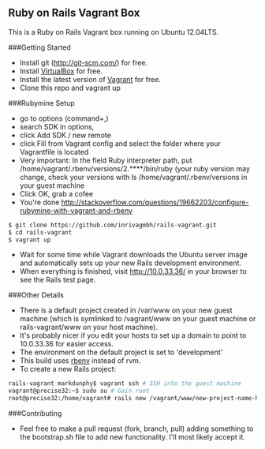 ## Ruby on Rails Vagrant Box
This is a Ruby on Rails Vagrant box running on Ubuntu 12.04LTS.

###Getting Started
- Install git (http://git-scm.com/) for free.
- Install [VirtualBox](https://www.virtualbox.org/wiki/Downloads) for free.
- Install the latest version of [Vagrant](http://downloads.vagrantup.com/) for free.
- Clone this repo and vagrant up

###Rubymine Setup

- go to options (command+,)
- search SDK in options,
- click Add SDK / new remote
- click Fill from Vagrant config and select the folder where your Vagrantfile is located
- Very important: In the field Ruby interpreter path, put /home/vagrant/.rbenv/versions/2.****/bin/ruby (your ruby version may change, check your versions with ls /home/vagrant/.rbenv/versions in your guest machine
- Click OK, grab a cofee
- You're done
http://stackoverflow.com/questions/19662203/configure-rubymine-with-vagrant-and-rbenv

```bash
$ git clone https://github.com/inrivagmbh/rails-vagrant.git
$ cd rails-vagrant
$ vagrant up
```
- Wait for some time while Vagrant downloads the Ubuntu server image and automatically sets up your new Rails development environment.
- When everything is finished, visit http://10.0.33.36/ in your browser to see the Rails test page.

###Other Details
- There is a default project created in /var/www on your new guest machine (which is symlinked to /vagrant/www on your guest machine or rails-vagrant/www on your host machine).
- It's probably nicer if you edit your hosts to set up a domain to point to 10.0.33.36 for easier access.
- The environment on the default project is set to 'development'
- This build uses [rbenv](https://github.com/sstephenson/rbenv) instead of rvm.
- To create a new Rails project:

```bash
rails-vagrant markdunphy$ vagrant ssh # SSH into the guest machine
vagrant@precise32:~$ sudo su # Gain root
root@precise32:/home/vagrant# rails new /vagrant/www/new-project-name-here # Create new project
```

###Contributing
- Feel free to make a pull request (fork, branch, pull) adding something to the bootstrap.sh file to add new functionality. I'll most likely accept it.
